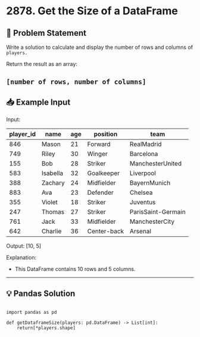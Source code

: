 # 2878. Get the Size of a DataFrame

## 📝 Problem Statement

Write a solution to calculate and display the number of rows and columns of `players.`

Return the result as an array:

`[number of rows, number of columns]`
---

## 📥 Example Input
Input:

| player_id | name     | age | position    | team               |
|-----------|----------|-----|-------------|--------------------|
| 846       | Mason    | 21  | Forward     | RealMadrid         |
| 749       | Riley    | 30  | Winger      | Barcelona          |
| 155       | Bob      | 28  | Striker     | ManchesterUnited   |
| 583       | Isabella | 32  | Goalkeeper  | Liverpool          |
| 388       | Zachary  | 24  | Midfielder  | BayernMunich       |
| 883       | Ava      | 23  | Defender    | Chelsea            |
| 355       | Violet   | 18  | Striker     | Juventus           |
| 247       | Thomas   | 27  | Striker     | ParisSaint-Germain |
| 761       | Jack     | 33  | Midfielder  | ManchesterCity     |
| 642       | Charlie  | 36  | Center-back | Arsenal            |

Output:
[10, 5]

Explanation:
 - This DataFrame contains 10 rows and 5 columns.
---

## 💡 Pandas Solution

```pandas

import pandas as pd

def getDataframeSize(players: pd.DataFrame) -> List[int]:
    return[*players.shape]
